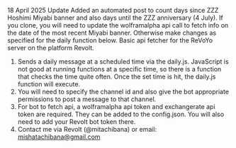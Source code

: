18 April 2025 Update
Added an automated post to count days since ZZZ Hoshimi Miyabi banner and also days until the ZZZ anniversary (4 July). If you clone, you will need to update the wolframalpha api call to fetch info on the date of the most recent Miyabi banner. Otherwise make changes as specified for the daily function below.
Basic api fetcher for the ReVoYo server on the platform Revolt.
1. Sends a daily message at a scheduled time via the daily.js. JavaScript is not good at running functions at a specific time, so there is a function that checks the time quite often. Once the set time is hit, the daily.js function will execute.
2. You will need to specify the channel id and also give the bot appropriate permissions to post a message to that channel.
3. For bot to fetch api, a wolframalpha api token and exchangerate api token are required. They can be added to the config.json. You will also need to add your Revolt bot token there.
4. Contact me via Revolt (@mitachibana) or email: mishatachibana@gmail.com
